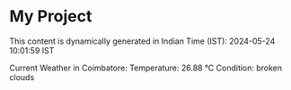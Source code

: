 # My Project

This content is dynamically generated in Indian Time (IST): 2024-05-24 10:01:59 IST


Current Weather in Coimbatore:
Temperature: 26.88 °C
Condition: broken clouds

